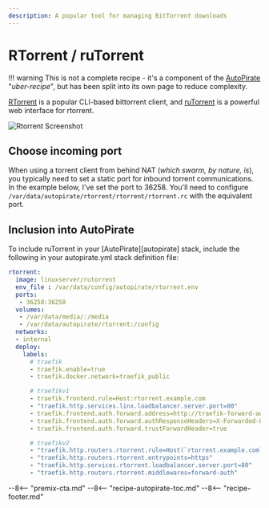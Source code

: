 ```yaml
---
description: A popular tool for managing BitTorrent downloads
---
```


# RTorrent / ruTorrent

!!! warning
    This is not a complete recipe - it's a component of the [AutoPirate](/recipes/autopirate/) "_uber-recipe_", but has been split into its own page to reduce complexity.

[RTorrent](http://rakshasa.github.io/rtorrent) is a popular CLI-based bittorrent client, and [ruTorrent](https://github.com/Novik/ruTorrent) is a powerful web interface for rtorrent.

![Rtorrent Screenshot](../../images/rtorrent.png)

## Choose incoming port

When using a torrent client from behind NAT (_which swarm, by nature, is_), you typically need to set a static port for inbound torrent communications. In the example below, I've set the port to 36258. You'll need to configure `/var/data/autopirate/rtorrent/rtorrent/rtorrent.rc` with the equivalent port.

## Inclusion into AutoPirate

To include ruTorrent in your [AutoPirate][autopirate] stack, include the following in your autopirate.yml stack definition file:

```yaml
rtorrent:
  image: linuxserver/rutorrent
  env_file : /var/data/config/autopirate/rtorrent.env
  ports:
   - 36258:36258
  volumes:
   - /var/data/media/:/media
   - /var/data/autopirate/rtorrent:/config
  networks:
  - internal
  deploy:
    labels:
      # traefik
      - traefik.enable=true
      - traefik.docker.network=traefik_public

      # traefikv1
      - traefik.frontend.rule=Host:rtorrent.example.com
      - "traefik.http.services.linx.loadbalancer.server.port=80"
      - traefik.frontend.auth.forward.address=http://traefik-forward-auth:4181
      - traefik.frontend.auth.forward.authResponseHeaders=X-Forwarded-User
      - traefik.frontend.auth.forward.trustForwardHeader=true        

      # traefikv2
      - "traefik.http.routers.rtorrent.rule=Host(`rtorrent.example.com`)"
      - "traefik.http.routers.rtorrent.entrypoints=https"
      - "traefik.http.services.rtorrent.loadbalancer.server.port=80"
      - "traefik.http.routers.rtorrent.middlewares=forward-auth"
```

--8<-- "premix-cta.md"
--8<-- "recipe-autopirate-toc.md"
--8<-- "recipe-footer.md"